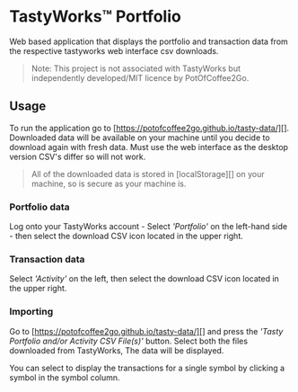 # TastyWorks&#8482; Portfolio

Web based application that displays the portfolio and transaction data from the respective tastyworks web interface csv downloads.

> Note: This project is not associated with TastyWorks but independently developed/MIT licence by PotOfCoffee2Go.

## Usage
To run  the application go to [https://potofcoffee2go.github.io/tasty-data/][]. Downloaded data will be available on your machine until you decide to download again with fresh data.
Must use the web interface as the desktop version CSV's differ so will not work.

>  All of the downloaded data is stored in [localStorage][] on your machine, so is secure as your machine is.

### Portfolio data
Log onto your TastyWorks account - Select _'Portfolio'_ on the left-hand side - then select the download CSV icon located in the upper right.

### Transaction data
Select _'Activity'_ on the left, then select the download CSV icon located in the upper right.

### Importing
Go to [https://potofcoffee2go.github.io/tasty-data/][] and press the _'Tasty Portfolio and/or Activity CSV File(s)'_ button. Select both the files downloaded from TastyWorks, The data will be displayed.

You can select to display the transactions for a single symbol by clicking a symbol in the symbol column.

[https://potofcoffee2go.github.io/tasty-data/]: https://potofcoffee2go.github.io/tasty-data/
